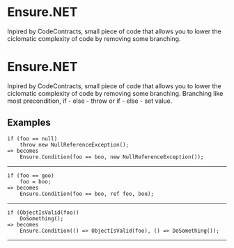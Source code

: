 # Ensure.NET
Inpired by CodeContracts, small piece of code that allows you to lower the ciclomatic complexity of code by removing some branching.

# Ensure.NET
Inpired by CodeContracts, small piece of code that allows you to lower the ciclomatic complexity of code by removing some branching.
Branching like most precondition, if - else - throw or if - else - set value.

## Examples
```
if (foo == null)
    throw new NullReferenceException();
=> becomes
	Ensure.Condition(foo == boo, new NullReferenceException());
```
--------------------------------------------------------------------------------------------------------------------------------
```
if (foo == goo)
    foo = boo;
=> becomes
    Ensure.Condition(foo == boo, ref foo, boo);
```
--------------------------------------------------------------------------------------------------------------------------------
```
if (ObjectIsValid(foo))
    DoSomething();
=> becomes
    Ensure.Condition(() => ObjectIsValid(foo), () => DoSomething());
```
---------------------------------------------------------------------------------------------------------------------------------

